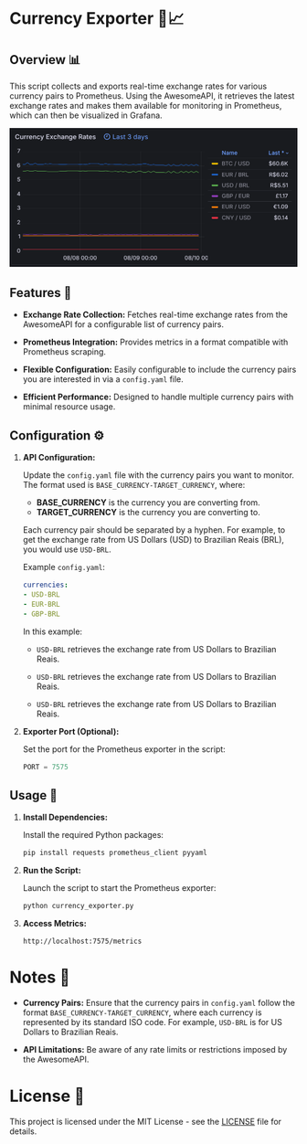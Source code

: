 # Currency Exporter 💱📈

## Overview 📊

This script collects and exports real-time exchange rates for various currency pairs to Prometheus. Using the AwesomeAPI, it retrieves the latest exchange rates and makes them available for monitoring in Prometheus, which can then be visualized in Grafana.

<div align="center">
   <img src="metrics.png" alt="Metrics" width="800"/>
</div>

## Features 🌟
   
   - **Exchange Rate Collection:** Fetches real-time exchange rates from the AwesomeAPI for a configurable list of currency pairs.
   
   - **Prometheus Integration:** Provides metrics in a format compatible with Prometheus scraping.
   
   - **Flexible Configuration:** Easily configurable to include the currency pairs you are interested in via a `config.yaml` file.
   
   - **Efficient Performance:** Designed to handle multiple currency pairs with minimal resource usage.

## Configuration ⚙️

1. **API Configuration:**

   Update the `config.yaml` file with the currency pairs you want to monitor. The format used is `BASE_CURRENCY-TARGET_CURRENCY`, where:

   - **BASE_CURRENCY** is the currency you are converting from.
   - **TARGET_CURRENCY** is the currency you are converting to.

   Each currency pair should be separated by a hyphen. For example, to get the exchange rate from US Dollars (USD) to Brazilian Reais (BRL), you would use `USD-BRL`.

   Example `config.yaml`:
   
      ```yaml
   currencies:
     - USD-BRL
     - EUR-BRL
     - GBP-BRL
      ```
   In this example:
   
   - `USD-BRL` retrieves the exchange rate from US Dollars to Brazilian Reais. 
   
   - `USD-BRL` retrieves the exchange rate from US Dollars to Brazilian Reais.
   
   - `USD-BRL` retrieves the exchange rate from US Dollars to Brazilian Reais.

2. **Exporter Port (Optional):**

   Set the port for the Prometheus exporter in the script:
   
   ```python
   PORT = 7575
   ```

## Usage 🚀

1. **Install Dependencies:**

   Install the required Python packages:
   
   ```sh
   pip install requests prometheus_client pyyaml
   ```

2. **Run the Script:**

   Launch the script to start the Prometheus exporter:
   
   ```sh
   python currency_exporter.py
   ```

3. **Access Metrics:**

   ```init
   http://localhost:7575/metrics
   ```

# Notes 📝

   - **Currency Pairs:** Ensure that the currency pairs in `config.yaml` follow the format `BASE_CURRENCY-TARGET_CURRENCY`, where each currency is represented by its standard ISO code. For example, `USD-BRL` is for US Dollars to Brazilian Reais.
     
   - **API Limitations:** Be aware of any rate limits or restrictions imposed by the AwesomeAPI.

# License 📄

This project is licensed under the MIT License - see the [LICENSE](LICENSE) file for details.

